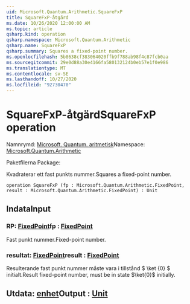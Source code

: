 ```yaml
---
uid: Microsoft.Quantum.Arithmetic.SquareFxP
title: SquareFxP-åtgärd
ms.date: 10/26/2020 12:00:00 AM
ms.topic: article
qsharp.kind: operation
qsharp.namespace: Microsoft.Quantum.Arithmetic
qsharp.name: SquareFxP
qsharp.summary: Squares a fixed-point number.
ms.openlocfilehash: 5b8638cf383064020ffb9f788ab98f4c87fcb0aa
ms.sourcegitcommit: 29e0d88a30e4166fa580132124b0eb57e1f0e986
ms.translationtype: MT
ms.contentlocale: sv-SE
ms.lasthandoff: 10/27/2020
ms.locfileid: "92730470"
---
```

# <a name="squarefxp-operation"></a><span data-ttu-id="d6322-102">SquareFxP-åtgärd</span><span class="sxs-lookup"><span data-stu-id="d6322-102">SquareFxP operation</span></span>

<span data-ttu-id="d6322-103">Namnrymd: [Microsoft. Quantum. aritmetisk](xref:Microsoft.Quantum.Arithmetic)</span><span class="sxs-lookup"><span data-stu-id="d6322-103">Namespace: [Microsoft.Quantum.Arithmetic](xref:Microsoft.Quantum.Arithmetic)</span></span>

<span data-ttu-id="d6322-104">Paketfilerna [](https://nuget.org/packages/)</span><span class="sxs-lookup"><span data-stu-id="d6322-104">Package: [](https://nuget.org/packages/)</span></span>


<span data-ttu-id="d6322-105">Kvadraterar ett fast punkts nummer.</span><span class="sxs-lookup"><span data-stu-id="d6322-105">Squares a fixed-point number.</span></span>

```qsharp
operation SquareFxP (fp : Microsoft.Quantum.Arithmetic.FixedPoint, result : Microsoft.Quantum.Arithmetic.FixedPoint) : Unit
```


## <a name="input"></a><span data-ttu-id="d6322-106">Indata</span><span class="sxs-lookup"><span data-stu-id="d6322-106">Input</span></span>

### <a name="fp--fixedpoint"></a><span data-ttu-id="d6322-107">RP: [FixedPoint](xref:Microsoft.Quantum.Arithmetic.FixedPoint)</span><span class="sxs-lookup"><span data-stu-id="d6322-107">fp : [FixedPoint](xref:Microsoft.Quantum.Arithmetic.FixedPoint)</span></span>

<span data-ttu-id="d6322-108">Fast punkt nummer.</span><span class="sxs-lookup"><span data-stu-id="d6322-108">Fixed-point number.</span></span>


### <a name="result--fixedpoint"></a><span data-ttu-id="d6322-109">resultat: [FixedPoint](xref:Microsoft.Quantum.Arithmetic.FixedPoint)</span><span class="sxs-lookup"><span data-stu-id="d6322-109">result : [FixedPoint](xref:Microsoft.Quantum.Arithmetic.FixedPoint)</span></span>

<span data-ttu-id="d6322-110">Resulterande fast punkt nummer måste vara i tillstånd $ \ket {0} $ initialt.</span><span class="sxs-lookup"><span data-stu-id="d6322-110">Result fixed-point number, must be in state $\ket{0}$ initially.</span></span>



## <a name="output--unit"></a><span data-ttu-id="d6322-111">Utdata: [enhet](xref:microsoft.quantum.lang-ref.unit)</span><span class="sxs-lookup"><span data-stu-id="d6322-111">Output : [Unit](xref:microsoft.quantum.lang-ref.unit)</span></span>

